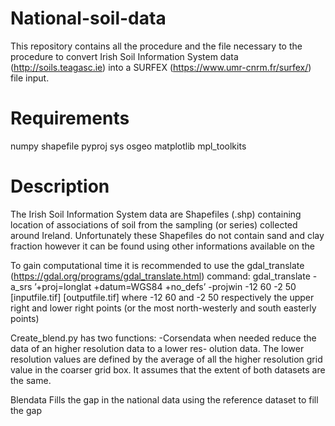 # National-soil-data

This repository contains all the procedure and the file necessary to the procedure to convert Irish Soil Information System data (http://soils.teagasc.ie) into a SURFEX (https://www.umr-cnrm.fr/surfex/) file input.


# Requirements


numpy
shapefile
pyproj
sys
osgeo
matplotlib
mpl_toolkits

# Description


The Irish Soil Information System data are Shapefiles (.shp) containing location of associations of soil from the sampling (or series) collected around Ireland. Unfortunately these Shapefiles do not contain sand and clay fraction however it can be found using other informations available on the 


To gain computational time it is recommended to use the gdal_translate (https://gdal.org/programs/gdal_translate.html) command:
gdal_translate -a_srs ’+proj=longlat +datum=WGS84 +no_defs’ -projwin -12 60 -2 50 [inputfile.tif] [outputfile.tif] 
where -12 60 and -2 50 respectively the upper right and lower right points (or the most north-westerly and
south easterly points)



Create_blend.py has two functions:
-Corsendata when needed reduce the data of an higher resolution data to a lower res-
olution data. The lower resolution values are defined by the average of all the higher
resolution grid value in the coarser grid box. It assumes that the extent of both datasets
are the same.

Blendata Fills the gap in the national data using the reference dataset to fill the gap

